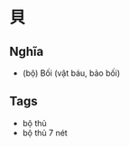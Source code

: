 # 貝

## Nghĩa
* (bộ) Bối (vật báu, bảo bối)

## Tags
* bộ thủ
* bộ thủ 7 nét

<script>window.HANZI_FIELD='貝';</script>